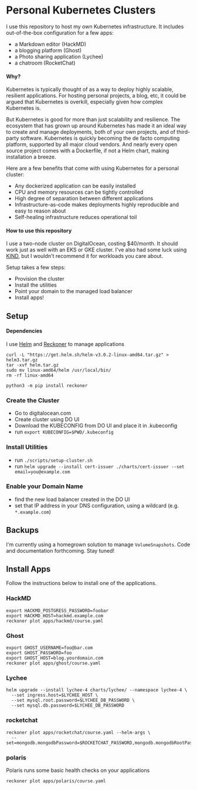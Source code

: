 # Personal Kubernetes Clusters
I use this repository to host my own Kubernetes infrastructure.
It includes out-of-the-box configuration for a few apps:
* a Markdown editor (HackMD)
* a blogging platform (Ghost)
* a Photo sharing application (Lychee)
* a chatroom (RocketChat)

#### Why?
Kubernetes is typically thought of as a way to deploy highly scalable, resilient
applications. For hosting personal projects, a blog, etc, it could be argued that
Kubernetes is overkill, especially given how complex Kubernetes is.

But Kubernetes is good for more than just scalability and resilience. The ecosystem that
has grown up around Kubernetes has made it an ideal way to create and manage deployments,
both of your own projects, and of third-party software. Kubernetes is quickly becoming
the de facto computing platform, supported by all major cloud vendors. And nearly every
open source project comes with a Dockerfile, if not a Helm chart, making installation a
breeze.

Here are a few benefits that come with using Kubernetes for a personal cluster:
* Any dockerized application can be easily installed
* CPU and memory resources can be tightly controlled
* High degree of separation between different applications
* Infrastructure-as-code makes deployments highly reproducible and easy to reason about
* Self-healing infrastructure reduces operational toil

#### How to use this repository
I use a two-node cluster on DigitalOcean, costing $40/month. It should work just as
well with an EKS or GKE cluster. I've also had some luck using [KIND](https://kind.sigs.k8s.io/),
but I wouldn't recommend it for workloads you care about.

Setup takes a few steps:
* Provision the cluster
* Install the utilities
* Point your domain to the managed load balancer
* Install apps!

## Setup

#### Dependencies

I use [Helm](https://github.com/helm/helm) and [Reckoner](https://github.com/FairwindsOps/reckoner) to manage applications
```
curl -L "https://get.helm.sh/helm-v3.0.2-linux-amd64.tar.gz" > helm3.tar.gz
tar -xvf helm.tar.gz
sudo mv linux-amd64/helm /usr/local/bin/
rm -rf linux-amd64

python3 -m pip install reckoner
```

### Create the Cluster

* Go to digitalocean.com
* Create cluster using DO UI
* Download the KUBECONFIG from DO UI and place it in .kubeconfig
* run `export KUBECONFIG=$PWD/.kubeconfig`

### Install Utilities
* run `./scripts/setup-cluster.sh`
* run `helm upgrade --install cert-issuer ./charts/cert-issuer --set email=you@example.com`

### Enable your Domain Name
* find the new load balancer created in the DO UI
* set that IP address in your DNS configuration, using a wildcard (e.g. `*.example.com`)

## Backups
I'm currently using a homegrown solution to manage `VolumeSnapshots`.
Code and documentation forthcoming. Stay tuned!

## Install Apps
Follow the instructions below to install one of the applications.

### HackMD
```
export HACKMD_POSTGRESS_PASSWORD=foobar
export HACKMD_HOST=hackmd.example.com
reckoner plot apps/hackmd/course.yaml
```

### Ghost
```
export GHOST_USERNAME=foo@bar.com
export GHOST_PASSWORD=foo
export GHOST_HOST=blog.yourdomain.com
reckoner plot apps/ghost/course.yaml
```

### Lychee
```
helm upgrade --install lychee-4 charts/lychee/ --namespace lychee-4 \
  --set ingress.host=$LYCHEE_HOST \
  --set mysql.root.password=$LYCHEE_DB_PASSWORD \
  --set mysql.db.password=$LYCHEE_DB_PASSWORD
```

### rocketchat
```
reckoner plot apps/rocketchat/course.yaml --helm-args \
  --set=mongodb.mongodbPassword=$ROCKETCHAT_PASSWORD,mongodb.mongodbRootPassword=$ROCKETCHAT_PASSWORD
```

### polaris
Polaris runs some basic health checks on your applications
```
reckoner plot apps/polaris/course.yaml
```


